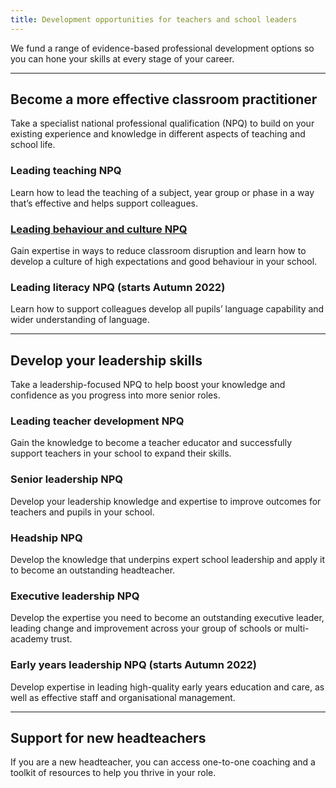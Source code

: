 ```yaml
---
title: Development opportunities for teachers and school leaders 
---
```


We fund a range of evidence-based professional development options so you can hone your skills at every stage of your career.

<hr class="govuk-section-break govuk-section-break--xl govuk-section-break--visible">

## Become a more effective classroom practitioner

Take a specialist national professional qualification (NPQ) to build on your existing experience and knowledge in different aspects of teaching and school life.  

### Leading teaching NPQ
Learn how to lead the teaching of a subject, year group or phase in a way that’s effective and helps support colleagues.

### [Leading behaviour and culture NPQ](https://cpd-information-dev.london.cloudapps.digital/sample/)
Gain expertise in ways to reduce classroom disruption and learn how to develop a culture of high expectations and good behaviour in your school.

### Leading literacy NPQ (starts Autumn 2022)
Learn how to support colleagues develop all pupils’ language capability and wider understanding of language.

<hr class="govuk-section-break govuk-section-break--xl govuk-section-break--visible">

## Develop your leadership skills

Take a leadership-focused NPQ to help boost your knowledge and confidence as you progress into more senior roles.

### Leading teacher development NPQ
Gain the knowledge to become a teacher educator and successfully support teachers in your school to expand their skills.

### Senior leadership NPQ
Develop your leadership knowledge and expertise to improve outcomes for teachers and pupils in your school.

### Headship NPQ
Develop the knowledge that underpins expert school leadership and apply it to become an outstanding headteacher.

### Executive leadership NPQ
Develop the expertise you need to become an outstanding executive leader, leading change and improvement across your group of schools or multi-academy trust.

### Early years leadership NPQ (starts Autumn 2022)
Develop expertise in leading high-quality early years education and care, as well as effective staff and organisational management.

<hr class="govuk-section-break govuk-section-break--xl govuk-section-break--visible">

## Support for new headteachers

If you are a new headteacher, you can access one-to-one coaching and a toolkit of resources to help you thrive in your role.
